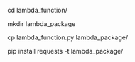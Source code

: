 
cd lambda_function/

mkdir lambda_package

cp lambda_function.py lambda_package/

pip install requests -t lambda_package/

